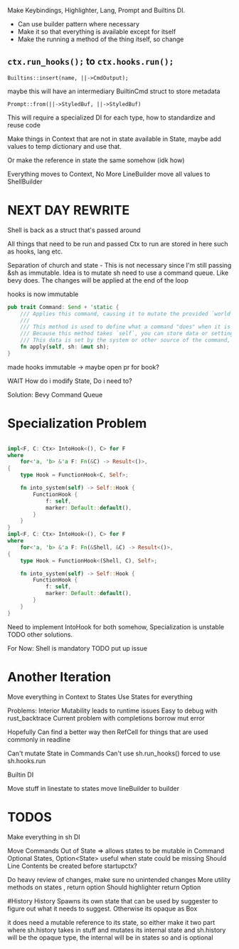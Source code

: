 Make Keybindings, Highlighter, Lang, Prompt and Builtins DI.

- Can use builder pattern where necessary
- Make it so that everything is available except for itself
- Make the running a method of the thing itself, so change

## `ctx.run_hooks();` to `ctx.hooks.run();`

`Builtins::insert(name, ||->CmdOutput);`

maybe this will have an intermediary BuiltinCmd struct to store metadata

`Prompt::from(||->StyledBuf, ||->StyledBuf)`

This will require a specialized DI for each type, how to standardize and reuse code

Make things in Context that are not in state available in State<T>,
maybe add values to temp dictionary and use that.

Or make the reference in state the same somehow (idk how)

Everything moves to Context,
No More LineBuilder move all values to ShellBuilder

# NEXT DAY REWRITE

Shell is back as a struct that's passed around

All things that need to be run and passed Ctx to run are stored in here
such as hooks, lang etc.

Separation of church and state - This is not necessary since I'm still passing &sh as immutable. Idea is to mutate sh need to use a command queue. Like bevy does. The changes will be applied at the end of the loop

hooks is now immutable

```rust
pub trait Command: Send + 'static {
    /// Applies this command, causing it to mutate the provided `world`.
    ///
    /// This method is used to define what a command "does" when it is ultimately applied.
    /// Because this method takes `self`, you can store data or settings on the type that implements this trait.
    /// This data is set by the system or other source of the command, and then ultimately read in this method.
    fn apply(self, sh: &mut sh);
}
```

made hooks immutable -> maybe open pr for book?

WAIT
How do i modify State, Do i need to?

Solution: Bevy Command Queue

# Specialization Problem

```rust

impl<F, C: Ctx> IntoHook<(), C> for F
where
    for<'a, 'b> &'a F: Fn(&C) -> Result<()>,
{
    type Hook = FunctionHook<C, Self>;

    fn into_system(self) -> Self::Hook {
        FunctionHook {
            f: self,
            marker: Default::default(),
        }
    }
}
impl<F, C: Ctx> IntoHook<(), C> for F
where
    for<'a, 'b> &'a F: Fn(&Shell, &C) -> Result<()>,
{
    type Hook = FunctionHook<(Shell, C), Self>;

    fn into_system(self) -> Self::Hook {
        FunctionHook {
            f: self,
            marker: Default::default(),
        }
    }
}
```

Need to implement IntoHook for both somehow, Specialization is unstable TODO other solutions.

For Now: Shell is mandatory TODO put up issue

# Another Iteration

Move everything in Context to States
Use States for everything

Problems: Interior Mutability leads to runtime issues
Easy to debug with rust_backtrace
Current problem with completions borrow mut error

Hopefully Can find a better way then RefCell for things that are used commonly in readline

Can't mutate State in Commands
Can't use sh.run_hooks() forced to use sh.hooks.run

Builtin DI

Move stuff in linestate to states
move lineBuilder to builder

# TODOS

Make everything in sh DI

Move Commands Out of State => allows states to be mutable in Command
Optional States, Option<State<T>> useful when state could be missing
Should Line Contents be created before startupctx?

Do heavy review of changes, make sure no unintended changes
More utility methods on states , return option
Should highlighter return Option

#History
History Spawns its own state that can be used by suggester to figure out what it needs to suggest.
Otherwise its opaque as Box<dyn History>

it does need a mutable reference to its state, so either make it two part where
sh.history takes in stuff and mutates its internal state and
sh.history will be the opaque type, the internal will be in states so and is optional
